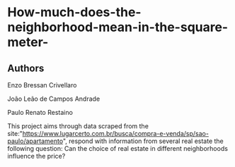 # How-much-does-the-neighborhood-mean-in-the-square-meter-
## Authors 
Enzo Bressan Crivellaro </p>
João Leão de Campos Andrade </p>
Paulo Renato Restaino </p>

This project aims through data scraped from the site:"https://www.lugarcerto.com.br/busca/compra-e-venda/sp/sao-paulo/apartamento", respond with information from several real estate the following question: Can the choice of real estate in different neighborhoods influence the price?
